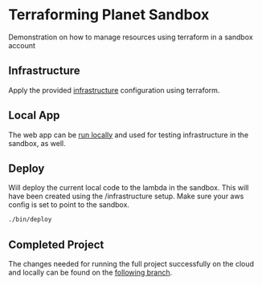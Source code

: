 # Terraforming Planet Sandbox
Demonstration on how to manage resources using terraform in a sandbox account

## Infrastructure

Apply the provided [infrastructure](./infrastructure) configuration using terraform.

## Local App

The web app can be [run locally](./app) and used for testing infrastructure in the sandbox, as well.

## Deploy

Will deploy the current local code to the lambda in the sandbox. This will have been created using the /infrastructure setup. Make sure your aws config is set to point to the sandbox.

```sh
./bin/deploy
```

## Completed Project

The changes needed for running the full project successfully on the cloud and locally can be found on the [following branch](https://github.com/drewmoore/terraforming-planet-sandbox/compare/completed-project).
